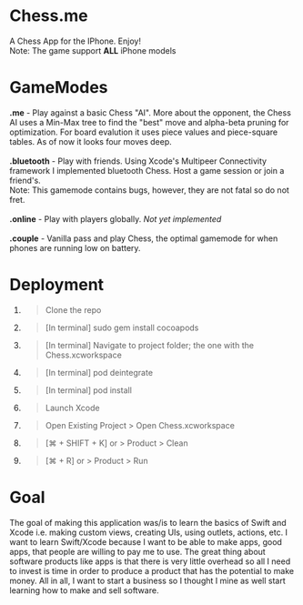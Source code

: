 # Chess.me
A Chess App for the IPhone. Enjoy! <br/>
Note: The game support **ALL** iPhone models
# GameModes
**.me** - Play against a basic Chess "AI". More about the opponent, the Chess AI uses a Min-Max tree to find the "best" move and alpha-beta pruning for optimization. For board evalution it uses piece values and piece-square tables. As of now it looks four moves deep. <br/> <br/>
**.bluetooth** - Play with friends. Using Xcode's Multipeer Connectivity framework I implemented bluetooth Chess. Host a game session or join a friend's. <br/> Note: This gamemode contains bugs, however, they are not fatal so do not fret. <br/> <br/>
**.online** - Play with players globally. *Not yet implemented* <br/> <br/>
**.couple** - Vanilla pass and play Chess, the optimal gamemode for when phones are running low on battery. 

# Deployment
1. > Clone the repo <br/>
2. > [In terminal] sudo gem install cocoapods <br/>
3. > [In terminal] Navigate to project folder; the one with the Chess.xcworkspace <br/>
4. > [In terminal] pod deintegrate <br/>
5. > [In terminal] pod install <br/>
6. > Launch Xcode <br/>
7. > Open Existing Project > Open Chess.xcworkspace <br/>
8. > [⌘ + SHIFT + K] or > Product > Clean <br/>
9. > [⌘ + R] or > Product > Run

# Goal
The goal of making this application was/is to learn the basics of Swift and Xcode i.e. making custom views, creating UIs, using outlets, actions, etc. I want to learn Swift/Xcode because I want to be able to make apps, good apps, that people are willing to pay me to use. The great thing about software products like apps is that there is very little overhead so all I need to invest is time in order to produce a product that has the potential to make money. All in all, I want to start a business so I thought I mine as well start learning how to make and sell software. 
